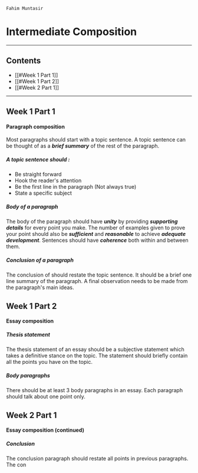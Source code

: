 `Fahim Muntasir`
# Intermediate Composition
----
## Contents 
- [[#Week 1 Part 1]]
- [[#Week 1 Part 2]]
- [[#Week 2 Part 1]]
---- 

## Week 1 Part 1
#### Paragraph composition 
Most paragraphs should start with a topic sentence. A topic sentence can be thought of as a ***brief summary*** of the rest of the paragraph.
##### A topic sentence should :
- Be straight forward
- Hook the reader's attention
- Be the first line in the paragraph (Not always true)
- State a specific subject
##### Body of a paragraph
The body of the paragraph should have ***unity*** by providing ***supporting*** ***details*** for every point you make. The number of examples given to prove your point should also be ***sufficient*** and ***reasonable*** to achieve ***adequate development***. Sentences should have ***coherence*** both within and between them.
##### Conclusion of a paragraph
The conclusion of should restate the topic sentence. It should be a brief one line summary of the paragraph. A final observation needs to be made from the paragraph's main ideas.
## Week 1 Part 2
#### Essay composition
##### Thesis statement
The thesis statement of an essay should be a subjective statement which takes a definitive stance on the topic. The statement should briefly contain all the points you have on the topic.
##### Body paragraphs
There should be at least 3 body paragraphs in an essay. Each paragraph should talk about one point only.  
## Week 2 Part 1

#### Essay composition (continued)
##### Conclusion 
The conclusion paragraph should restate all points in previous paragraphs. The con
